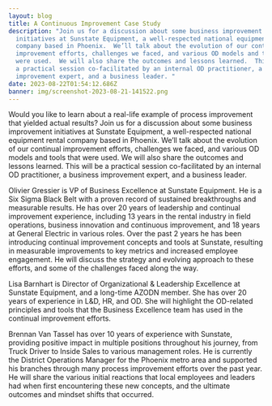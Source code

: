 ```yaml
---
layout: blog
title: A Continuous Improvement Case Study
description: "Join us for a discussion about some business improvement
  initiatives at Sunstate Equipment, a well-respected national equipment rental
  company based in Phoenix.  We’ll talk about the evolution of our continual
  improvement efforts, challenges we faced, and various OD models and tools that
  were used.  We will also share the outcomes and lessons learned.  This will be
  a practical session co-facilitated by an internal OD practitioner, a business
  improvement expert, and a business leader. "
date: 2023-08-22T01:54:12.686Z
banner: img/screenshot-2023-08-21-141522.png
---
```

Would you like to learn about a real-life example of process improvement that yielded actual results?  Join us for a discussion about some business improvement initiatives at Sunstate Equipment, a well-respected national equipment rental company based in Phoenix.  We’ll talk about the evolution of our continual improvement efforts, challenges we faced, and various OD models and tools that were used.  We will also share the outcomes and lessons learned.  This will be a practical session co-facilitated by an internal OD practitioner, a business improvement expert, and a business leader. 

Olivier Gressier is VP of Business Excellence at Sunstate Equipment.  He is a Six Sigma Black Belt with a proven record of sustained breakthroughs and measurable results.  He has over 20 years of leadership and continual improvement experience, including 13 years in the rental industry in field operations, business innovation and continuous improvement, and 18 years at General Electric in various roles.  Over the past 2 years he has been introducing continual improvement concepts and tools at Sunstate, resulting in measurable improvements to key metrics and increased employee engagement.  He will discuss the strategy and evolving approach to these efforts, and some of the challenges faced along the way.

Lisa Barnhart is Director of Organizational & Leadership Excellence at Sunstate Equipment, and a long-time AZODN member.  She has over 20 years of experience in L&D, HR, and OD.  She will highlight the OD-related principles and tools that the Business Excellence team has used in the continual improvement efforts.

Brennan Van Tassel has over 10 years of experience with Sunstate, providing positive impact in multiple positions throughout his journey, from Truck Driver to Inside Sales to various management roles.  He is currently the District Operations Manager for the Phoenix metro area and supported his branches through many process improvement efforts over the past year.  He will share the various initial reactions that local employees and leaders had when first encountering these new concepts, and the ultimate outcomes and mindset shifts that occurred.
